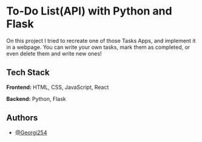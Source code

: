 
# To-Do List(API) with Python and Flask

On this project I tried to recreate one of those Tasks Apps, and implement it in a webpage. You can write your own tasks, mark them as completed, or even delete them and write new ones!


## Tech Stack

**Frontend:** HTML, CSS, JavaScript, React

**Backend:** Python, Flask


## Authors

- [@Georgi254](https://github.com/Georgi254)

